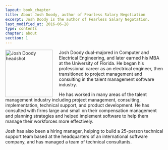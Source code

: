 ```yaml
---
layout: book_chapter
title: About Josh Doody, author of Fearless Salary Negotiation
excerpt: Josh Doody is the author of Fearless Salary Negotation.
last_modified_at: 2016-06-28
type: contents
chapter: about
section: 1
---
```


<img src="{{ site.baseurl }}/images/josh-doody-700px-circle.png" alt="Josh Doody headshot" class="author__image" width="150" style="float: left; margin-right: 20px;">
					
Josh Doody dual-majored in Computer and Electrical Engineering, and later earned his MBA at the University of Florida. He began his professional career as an electrical engineer, then transitioned to project management and consulting in the talent management software industry. 

He has worked in many areas of the talent management industry including project management, consulting, implementation, technical support, and product development. He has consulted with firms large and small on their compensation management and planning strategies and helped implement software to help them manage their workforces more effectively.

Josh has also been a hiring manager, helping to build a 25-person technical support team based at the headquarters of an international software company, and has managed a team of technical consultants.